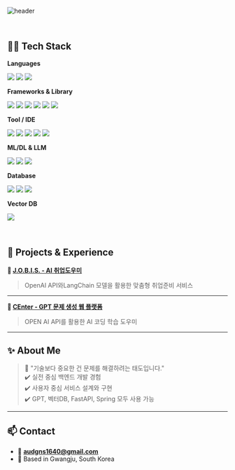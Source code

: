 <!-- 🟢 1. 깃허브 상단 헤더 이미지 -->
![header](https://capsule-render.vercel.app/api?type=waving&color=gradient&height=200&section=header&text=Myung_hoon%20GitHub&fontSize=40&fontAlign=70&fontColor=ffffff)

<br>

<!-- 🟡 2. 사용 가능한 언어 / 기술 스택 뱃지 -->
## 🧑‍💻 Tech Stack

**Languages**
<p>
  <img src="https://img.shields.io/badge/Java-007396?style=flat-square&logo=openjdk&logoColor=white"/>
  <img src="https://img.shields.io/badge/Python-3776AB?style=flat-square&logo=python&logoColor=white"/>
  <img src="https://img.shields.io/badge/JavaScript-F7DF1E?style=flat-square&logo=javascript&logoColor=black"/>
</p>

**Frameworks & Library**
<p>
  <img src="https://img.shields.io/badge/Spring-6DB33F?style=flat-square&logo=spring&logoColor=white"/>
  <img src="https://img.shields.io/badge/SpringBoot-6DB33F?style=flat-square&logo=springboot&logoColor=white"/>
  <img src="https://img.shields.io/badge/FastAPI-009688?style=flat-square&logo=fastapi&logoColor=white"/>
  <img src="https://img.shields.io/badge/Thymeleaf-005F0F?style=flat-square"/>
  <img src="https://img.shields.io/badge/pandas-150458?style=flat-square&logo=pandas&logoColor=white"/>
  <img src="https://img.shields.io/badge/Selenium-43B02A?style=flat-square&logo=selenium&logoColor=white"/>
</p>

**Tool / IDE**
<p>
  <img src="https://img.shields.io/badge/STS-6DB33F?style=flat-square&logo=spring&logoColor=white"/>
  <img src="https://img.shields.io/badge/VSCode-007ACC?style=flat-square&logo=visualstudiocode&logoColor=white"/>
  <img src="https://img.shields.io/badge/Eclipse-2C2255?style=flat-square&logo=eclipseide&logoColor=white"/>
  <img src="https://img.shields.io/badge/Jupyter-F37626?style=flat-square&logo=Jupyter&logoColor=white"/>
  <img src="https://img.shields.io/badge/Google_Colab-F9AB00?style=flat-square&logo=googlecolab&logoColor=black"/>
</p>

**ML/DL & LLM**
<p>
  <img src="https://img.shields.io/badge/OpenAI_API-000000?style=flat-square&logo=openai&logoColor=white"/>
  <img src="https://img.shields.io/badge/LangChain-000000?style=flat-square"/>
  <img src="https://img.shields.io/badge/Embedding-6A0DAD?style=flat-square"/>
</p>

**Database**
<p>
  <img src="https://img.shields.io/badge/Oracle-F80000?style=flat-square&logo=oracle&logoColor=white"/>
  <img src="https://img.shields.io/badge/MySQL-4479A1?style=flat-square&logo=mysql&logoColor=white"/>
  <img src="https://img.shields.io/badge/PostgreSQL-4169E1?style=flat-square&logo=postgresql&logoColor=white"/>
</p>

**Vector DB**
<p>
  <img src="https://img.shields.io/badge/ChromaDB-8E44AD?style=flat-square"/>
</p>

<br>

<!-- 🔵 3. 나의 프로젝트 및 경력 -->
## 📂 Projects & Experience

**🔹 [J.O.B.I.S. - AI 취업도우미](https://github.com/2024-SMHRD-DCX-BigData-16/J.O.B.I.S)**
> OpenAI API와LangChain 모델을 활용한 맞춤형 취업준비 서비스  
---

**🔸 [CEnter - GPT 문제 생성 웹 플랫폼](https://github.com/2024-SMHRD-DCX-BigData-16/CEnter)**
> OPEN AI API를 활용한 AI 코딩 학습 도우미  

<!-- ### 🧠 머신러닝 활용 경험
> TF-IDF + KMeans 클러스터링 + RandomForest  
> - 유튜브/지식iN 데이터 군집화 → 페르소나 기반 질문 분류 실험 진행-->
---

## ✨ About Me

> 💬 "기술보다 중요한 건 문제를 해결하려는 태도입니다."  
> ✔️ 실전 중심 백엔드 개발 경험  
> ✔️ 사용자 중심 서비스 설계와 구현  
> ✔️ GPT, 벡터DB, FastAPI, Spring 모두 사용 가능

---

## 📫 Contact

- 📧 **audgns1640@gmail.com**
- 📍 Based in Gwangju, South Korea

